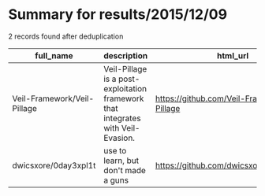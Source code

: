 
# Summary for results/2015/12/09
    
2 records found after deduplication

| full_name | description | html_url | matched_list | matched_count | pushed_at | size | stargazers_count | language | forks_count | vul_ids |
|-----------------------------|----------------------------------------------------------------------------------|------------------------------------------------|----------------|-----------------|---------------------------|--------|--------------------|------------|---------------|-----------|
| Veil-Framework/Veil-Pillage | Veil-Pillage is a post-exploitation framework that integrates with Veil-Evasion. | https://github.com/Veil-Framework/Veil-Pillage | ['exploit'] | 1 | 2015-12-09 22:09:12+00:00 | 5988 | 135 | PowerShell | 51 | [] |
| dwicsxore/0day3xpl1t | use to learn, but don't made a guns | https://github.com/dwicsxore/0day3xpl1t | ['0day'] | 1 | 2015-12-09 15:30:45+00:00 | 0 | 0 | nan | 0 | [] |
